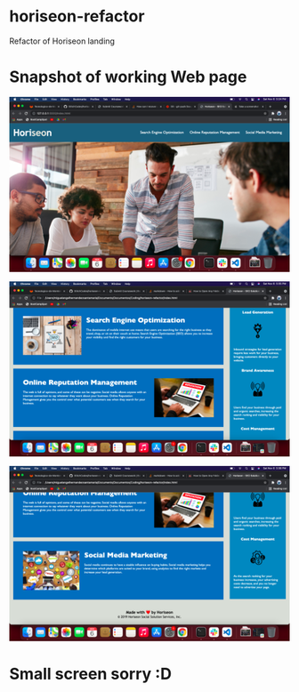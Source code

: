 # horiseon-refactor
Refactor of Horiseon landing

# Snapshot of working Web page

![UpperPageSnapshot](ReadmeImgs/UpperWebSnapshot.png)

![MiddleWebSnapshot](ReadmeImgs/MiddleWebSnapshot.png)

![LowerWebSnapshot](ReadmeImgs/LowerWebSnapshot.png)

# Small screen sorry :D 